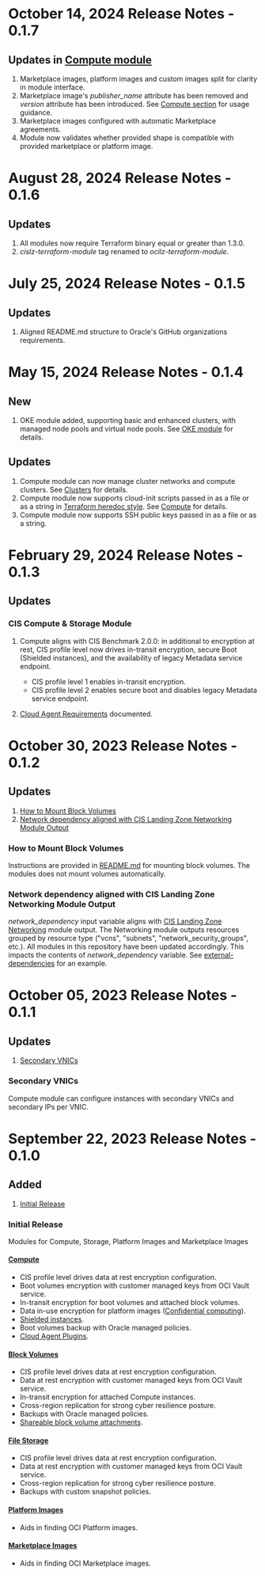 # October 14, 2024 Release Notes - 0.1.7
## Updates in [Compute module](./cis-compute-storage/)
1. Marketplace images, platform images and custom images split for clarity in module interface. 
2. Marketplace image's *publisher_name* attribute has been removed and *version* attribute has been introduced. See [Compute section](./README.md#compute) for usage guidance.
3. Marketplace images configured with automatic Marketplace agreements.
4. Module now validates whether provided shape is compatible with provided marketplace or platform image. 


# August 28, 2024 Release Notes - 0.1.6
## Updates
1. All modules now require Terraform binary equal or greater than 1.3.0.
2. *cislz-terraform-module* tag renamed to *ocilz-terraform-module*.


# July 25, 2024 Release Notes - 0.1.5
## Updates    
1. Aligned README.md structure to Oracle's GitHub organizations requirements.

# May 15, 2024 Release Notes - 0.1.4

## New
1. OKE module added, supporting basic and enhanced clusters, with managed node pools and virtual node pools. See [OKE module](./cis-oke/README.md) for details.

## Updates
1. Compute module can now manage cluster networks and compute clusters. See [Clusters](./cis-compute-storage/README.md#clusters-1) for details.
2. Compute module now supports cloud-init scripts passed in as a file or as a string in [Terraform heredoc style](https://developer.hashicorp.com/terraform/language/expressions/strings#heredoc-strings). See [Compute](./cis-compute-storage/README.md#compute-1) for details.
3. Compute module now supports SSH public keys passed in as a file or as a string.

# February 29, 2024 Release Notes - 0.1.3

## Updates
### CIS Compute & Storage Module
1. Compute aligns with CIS Benchmark 2.0.0: in additional to encryption at rest, CIS profile level now drives in-transit encryption, secure Boot (Shielded instances), and the availability of legacy Metadata service endpoint.
    - CIS profile level 1 enables in-transit encryption.
    - CIS profile level 2 enables secure boot and disables legacy Metadata service endpoint.
    
2. [Cloud Agent Requirements](./cis-compute-storage/README.md#cloud-agent-requirements) documented.

# October 30, 2023 Release Notes - 0.1.2

## Updates
1. [How to Mount Block Volumes](#0-1-2-bv-mount-doc)
2. [Network dependency aligned with CIS Landing Zone Networking Module Output](#0-1-2-net-dep)

### <a name="0-1-2-bv-mount-doc">How to Mount Block Volumes</a>
Instructions are provided in [README.md](./README.md) for mounting block volumes. The modules does not mount volumes automatically.

### <a name="0-1-2-net-dep">Network dependency aligned with CIS Landing Zone Networking Module Output</a>
*network_dependency* input variable aligns with [CIS Landing Zone Networking](https://github.com/oracle-quickstart/terraform-oci-cis-landing-zone-networking) module output. The Networking module outputs resources grouped by resource type ("vcns", "subnets", "network_security_groups", etc.). All modules in this repository have been updated accordingly. This impacts the contents of *network_dependency* variable. See [external-dependencies](./cis-compute-storage/examples/external-dependencies/) for an example.

# October 05, 2023 Release Notes - 0.1.1

## Updates
1. [Secondary VNICs](#0-1-1-compute-secondary-vnics)

### <a name="0-1-1-compute-secondary-vnics">Secondary VNICs</a>
Compute module can configure instances with secondary VNICs and secondary IPs per VNIC.

# September 22, 2023 Release Notes - 0.1.0

## Added
1. [Initial Release](#0-1-0-initial)

### <a name="0-1-0-initial">Initial Release</a>
Modules for Compute, Storage, Platform Images and Marketplace Images

#### [Compute](./cis-compute-storage/)
- CIS profile level drives data at rest encryption configuration.
- Boot volumes encryption with customer managed keys from OCI Vault service.
- In-transit encryption for boot volumes and attached block volumes.
- Data in-use encryption for platform images ([Confidential computing](https://docs.oracle.com/en-us/iaas/Content/Compute/References/confidential_compute.htm)).
- [Shielded instances](https://docs.oracle.com/en-us/iaas/Content/Compute/References/shielded-instances.htm).
- Boot volumes backup with Oracle managed policies.
- [Cloud Agent Plugins](https://docs.oracle.com/en-us/iaas/Content/Compute/Tasks/manage-plugins.htm).

#### [Block Volumes](./cis-compute-storage/)
- CIS profile level drives data at rest encryption configuration.
- Data at rest encryption with customer managed keys from OCI Vault service.
- In-transit encryption for attached Compute instances.
- Cross-region replication for strong cyber resilience posture.
- Backups with Oracle managed policies.
- [Shareable block volume attachments](https://docs.oracle.com/en-us/iaas/Content/Block/Tasks/attachingvolumetomultipleinstances.htm).

#### [File Storage](./cis-compute-storage/)
- CIS profile level drives data at rest encryption configuration.
- Data at rest encryption with customer managed keys from OCI Vault service.
- Cross-region replication for strong cyber resilience posture.
- Backups with custom snapshot policies.

#### [Platform Images](./platform-images/)
- Aids in finding OCI Platform images.

#### [Marketplace Images](./marketplace-images/)
- Aids in finding OCI Marketplace images.
